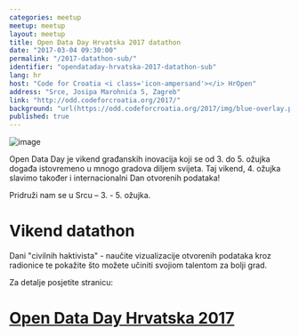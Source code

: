 ```yaml
---
categories: meetup
meetup: meetup
layout: meetup
title: Open Data Day Hrvatska 2017 datathon
date: "2017-03-04 09:30:00"
permalink: "/2017-datathon-sub/"
identifier: "opendataday-hrvatska-2017-datathon-sub"
lang: hr
host: "Code for Croatia <i class='icon-ampersand'></i> HrOpen"
address: "Srce, Josipa Marohnića 5, Zagreb"
link: "http://odd.codeforcroatia.org/2017/"
background: "url(https://odd.codeforcroatia.org/2017/img/blue-overlay.png)"
published: true
---
```


![image](https://odd.codeforcroatia.org/2017/img/logos/banner_ODD2.png)

Open Data Day je vikend građanskih inovacija koji se od 3. do 5. ožujka događa istovremeno u mnogo gradova diljem svijeta. Taj vikend, 4. ožujka slavimo također i internacionalni Dan otvorenih podataka!

Pridruži nam se u Srcu – 3. - 5. ožujka.

# Vikend datathon

Dani "civilnih haktivista" - naučite vizualizacije otvorenih podataka kroz radionice te pokažite što možete učiniti svojiom talentom za bolji grad. 

Za detalje posjetite stranicu:

# [Open Data Day Hrvatska 2017](http://odd.codeforcroatia.org/2017/)